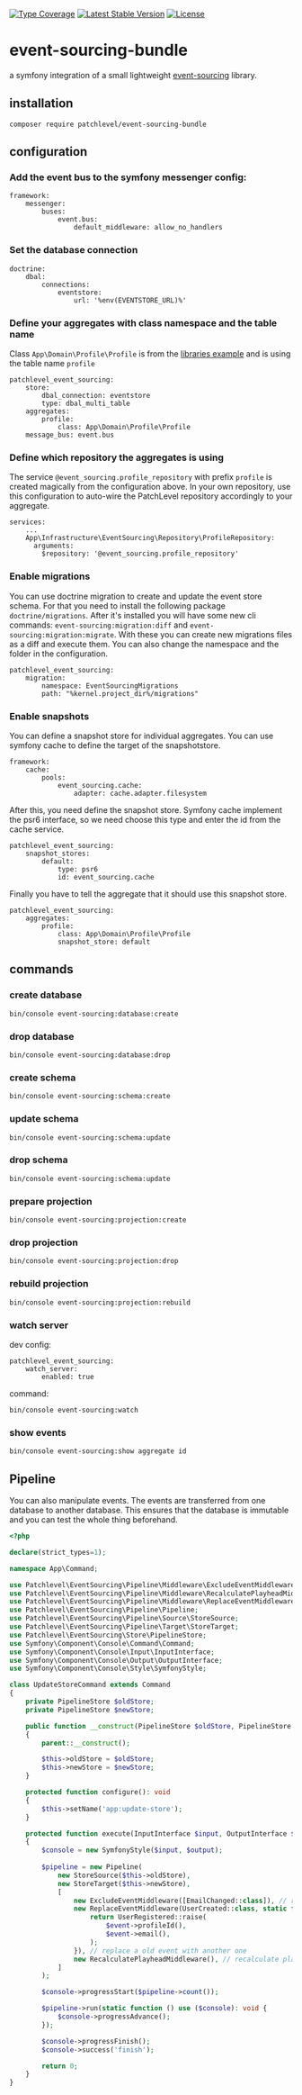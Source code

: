 [![Type Coverage](https://shepherd.dev/github/patchlevel/event-sourcing-bundle/coverage.svg)](https://shepherd.dev/github/patchlevel/event-sourcing-bundle)
[![Latest Stable Version](https://poser.pugx.org/patchlevel/event-sourcing-bundle/v)](//packagist.org/packages/patchlevel/event-sourcing-bundle)
[![License](https://poser.pugx.org/patchlevel/event-sourcing-bundle/license)](//packagist.org/packages/patchlevel/event-sourcing-bundle)

# event-sourcing-bundle

a symfony integration of a small lightweight [event-sourcing](https://github.com/patchlevel/event-sourcing) library.

## installation

```
composer require patchlevel/event-sourcing-bundle
```

## configuration

### Add the event bus to the symfony messenger config:
```
framework:
    messenger:
        buses:
            event.bus:
                default_middleware: allow_no_handlers
```

### Set the database connection 
```
doctrine:
    dbal:
        connections:
            eventstore:
                url: '%env(EVENTSTORE_URL)%'
```

### Define your aggregates with class namespace and the table name

Class `App\Domain\Profile\Profile` is from the [libraries example](https://github.com/patchlevel/event-sourcing#define-aggregates) and is using the table name `profile` 

```
patchlevel_event_sourcing:
    store:
        dbal_connection: eventstore
        type: dbal_multi_table
    aggregates:
        profile:
            class: App\Domain\Profile\Profile
    message_bus: event.bus
```

### Define which repository the aggregates is using

The service `@event_sourcing.profile_repository` with prefix `profile` is created magically from the configuration above. 
In your own repository, use this configuration to auto-wire the PatchLevel repository accordingly to your aggregate. 

```
services:
    ...
    App\Infrastructure\EventSourcing\Repository\ProfileRepository:
      arguments:
        $repository: '@event_sourcing.profile_repository'
```

### Enable migrations

You can use doctrine migration to create and update the event store schema. For that you need to install the following package `doctrine/migrations`.
After it's installed you will have some new cli commands: `event-sourcing:migration:diff` and `event-sourcing:migration:migrate`. With these you can create new migrations files as a diff and execute them.
You can also change the namespace and the folder in the configuration.

```
patchlevel_event_sourcing:
    migration:
        namespace: EventSourcingMigrations
        path: "%kernel.project_dir%/migrations"
```

### Enable snapshots

You can define a snapshot store for individual aggregates. You can use symfony cache to define the target of the snapshotstore.

```
framework:
    cache:
        pools:
            event_sourcing.cache:
                adapter: cache.adapter.filesystem
```

After this, you need define the snapshot store. Symfony cache implement the psr6 interface, so we need choose this type
and enter the id from the cache service.

```
patchlevel_event_sourcing:
    snapshot_stores:
        default:
            type: psr6
            id: event_sourcing.cache
```

Finally you have to tell the aggregate that it should use this snapshot store.

```
patchlevel_event_sourcing:
    aggregates:
        profile:
            class: App\Domain\Profile\Profile
            snapshot_store: default
```

## commands

### create database

```
bin/console event-sourcing:database:create
```

### drop database

```
bin/console event-sourcing:database:drop
```

### create schema

```
bin/console event-sourcing:schema:create
```

### update schema

```
bin/console event-sourcing:schema:update
```

### drop schema

```
bin/console event-sourcing:schema:update
```

### prepare projection

```
bin/console event-sourcing:projection:create
```

### drop projection

```
bin/console event-sourcing:projection:drop
```

### rebuild projection

```
bin/console event-sourcing:projection:rebuild
```

### watch server

dev config:

```
patchlevel_event_sourcing:
    watch_server:
        enabled: true
```

command:

```
bin/console event-sourcing:watch
```

### show events

```
bin/console event-sourcing:show aggregate id
```

## Pipeline

You can also manipulate events. The events are transferred from one database to another database. 
This ensures that the database is immutable and you can test the whole thing beforehand.

```php
<?php

declare(strict_types=1);

namespace App\Command;

use Patchlevel\EventSourcing\Pipeline\Middleware\ExcludeEventMiddleware;
use Patchlevel\EventSourcing\Pipeline\Middleware\RecalculatePlayheadMiddleware;
use Patchlevel\EventSourcing\Pipeline\Middleware\ReplaceEventMiddleware;
use Patchlevel\EventSourcing\Pipeline\Pipeline;
use Patchlevel\EventSourcing\Pipeline\Source\StoreSource;
use Patchlevel\EventSourcing\Pipeline\Target\StoreTarget;
use Patchlevel\EventSourcing\Store\PipelineStore;
use Symfony\Component\Console\Command\Command;
use Symfony\Component\Console\Input\InputInterface;
use Symfony\Component\Console\Output\OutputInterface;
use Symfony\Component\Console\Style\SymfonyStyle;

class UpdateStoreCommand extends Command
{
    private PipelineStore $oldStore;
    private PipelineStore $newStore;

    public function __construct(PipelineStore $oldStore, PipelineStore $newStore)
    {
        parent::__construct();

        $this->oldStore = $oldStore;
        $this->newStore = $newStore;
    }

    protected function configure(): void
    {
        $this->setName('app:update-store');
    }

    protected function execute(InputInterface $input, OutputInterface $output): int
    {
        $console = new SymfonyStyle($input, $output);
    
        $pipeline = new Pipeline(
            new StoreSource($this->oldStore),
            new StoreTarget($this->newStore),
            [
                new ExcludeEventMiddleware([EmailChanged::class]), // remove a event type
                new ReplaceEventMiddleware(UserCreated::class, static function (UserCreated $event) {
                    return UserRegistered::raise(
                        $event->profileId(),
                        $event->email(),
                    );
                }), // replace a old event with another one
                new RecalculatePlayheadMiddleware(), // recalculate playhead (because we remove an event type)
            ]
        );

        $console->progressStart($pipeline->count());

        $pipeline->run(static function () use ($console): void {
            $console->progressAdvance();
        });

        $console->progressFinish();
        $console->success('finish');

        return 0;
    }
}
```
